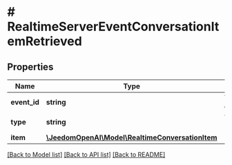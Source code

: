 # # RealtimeServerEventConversationItemRetrieved

## Properties

Name | Type | Description | Notes
------------ | ------------- | ------------- | -------------
**event_id** | **string** | The unique ID of the server event. |
**type** | **string** | The event type, must be &#x60;conversation.item.retrieved&#x60;. |
**item** | [**\JeedomOpenAI\Model\RealtimeConversationItem**](RealtimeConversationItem.md) |  |

[[Back to Model list]](../../README.md#models) [[Back to API list]](../../README.md#endpoints) [[Back to README]](../../README.md)
